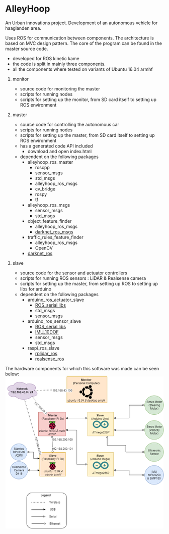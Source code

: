 # AlleyHoop

An Urban innovations project. Development of an autonomous vehicle for haaglanden area.

Uses ROS for communication between components. The architecture is based on MVC design pattern. The core of the program can be found in the master source code. 
  * developed for ROS kinetic kame
  * the code is split in mainly three components. 
  * all the components where tested on variants of Ubuntu 16.04 armhf

  1. monitor
     * source code for monitoring the master
     * scripts for running nodes
     * scripts for setting up the monitor, from SD card itself to setting up ROS environment

  2. master
     * source code for controlling the autonomous car
     * scripts for running nodes
     * scripts for setting up the master, from SD card itself to setting up ROS environment
     * has a generated code API included
        - download and open index.html
     * dependent on the following packages
        - alleyhoop_ros_master
          * roscpp
          * sensor_msgs
          * std_msgs
          * alleyhoop_ros_msgs
          * cv_bridge
          * rospy
          * tf
        - alleyhoop_ros_msgs
          * sensor_msgs
          * std_msgs
        - object_feature_finder
          * alleyhoop_ros_msgs
          * [darknet_ros_msgs](https://github.com/leggedrobotics/darknet_ros)
        - traffic_rules_feature_finder
          * alleyhoop_ros_msgs
          * OpenCV
        - [darknet_ros](https://github.com/leggedrobotics/darknet_ros)

  3. slave
     * source code for the sensor and actuator controllers
     * scripts for running ROS sensors : LiDAR & Realsense camera
     * scripts for setting up the master, from setting up ROS to setting up libs for arduino
     * dependent on the following packages
       - arduino_ros_actuator_slave
         * [ROS_serial libs](http://wiki.ros.org/rosserial)
         * std_msgs
         * sensor_msgs
       - arduino_ros_sensor_slave
         * [ROS_serial libs](http://wiki.ros.org/rosserial)
         * [IMU_10DOF](https://github.com/Seeed-Studio/IMU_10DOF)
         * sensor_msgs
         * std_msgs
       - raspi_ros_slave
         * [rplidar_ros]([http://wiki.ros.org/rplidar)
         * [realsense_ros](http://wiki.ros.org/realsense2_camera)

The hardware components for which this software was made can be seen below:
![alt text](https://github.com/AlleyHoop/alleyhoop_ros/blob/master/documentation/hardware%20setup.png "Hardware setup")

